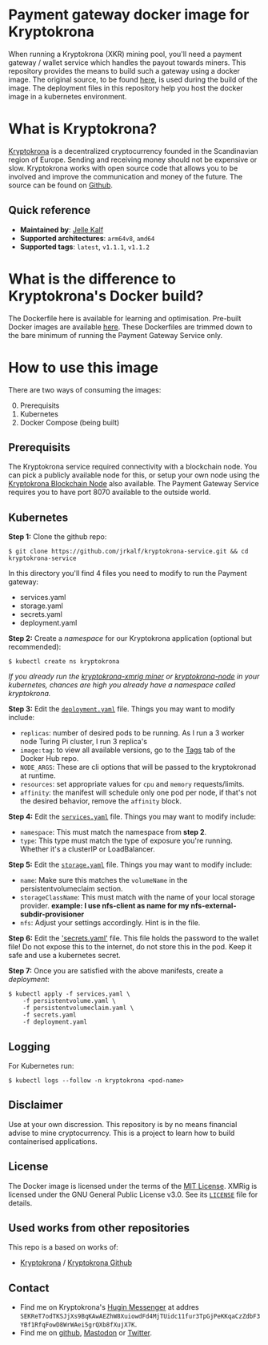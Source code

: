 # Payment gateway docker image for Kryptokrona
When running a Kryptokrona (XKR) mining pool, you'll need a payment gateway / wallet service which handles the payout towards miners. This repository provides the means to build such a gateway using a docker image. The original source, to be found [here](https://github.com/kryptokrona/kryptokrona), is used during the build of the image. The deployment files in this repository help you host the docker image in a kubernetes environment.

# What is Kryptokrona?
[Kryptokrona](https://kryptokrona.org) is a decentralized cryptocurrency founded in the Scandinavian region of Europe. Sending and receiving money should not be expensive or slow. Kryptokrona works with open source code that allows you to be involved and improve the communication and money of the future. The source can be found on [Github](https://github.com/kryptokrona/kryptokrona).

## Quick reference
- **Maintained by**: [Jelle Kalf](https://github.com/jrkalf)
- **Supported architectures**: `arm64v8`, `amd64`
- **Supported tags**: `latest`, `v1.1.1`, `v1.1.2`

# What is the difference to Kryptokrona's Docker build?
The Dockerfile here is available for learning and optimisation. Pre-built Docker images are available [here](https://hub.docker.com/repository/docker/jrkalf/kryptokrona-service/). These Dockerfiles are trimmed down to the bare minimum of running the Payment Gateway Service only. 

# How to use this image
There are two ways of consuming the images:

0. Prerequisits
1. Kubernetes
2. Docker Compose (being built)

## Prerequisits
The Kryptokrona service required connectivity with a blockchain node. You can pick a publicly available node for this, or setup your own node using the [Kryptokrona Blockchain Node](https://github.com/jrkalf/kryptokrona-node/) also available. The Payment Gateway Service requires you to have port 8070 available to the outside world.

## Kubernetes

**Step 1:** Clone the github repo:

```console
$ git clone https://github.com/jrkalf/kryptokrona-service.git && cd kryptokrona-service
```

In this directory you'll find 4 files you need to modify to run the Payment gateway:
- services.yaml
- storage.yaml
- secrets.yaml
- deployment.yaml


**Step 2:** Create a *namespace* for our Kryptokrona application (optional but recommended):

```console
$ kubectl create ns kryptokrona
```

*If you already run the [kryptokrona-xmrig miner](https://github.com/jrkalf/kryptokrona-xmrig/) or [kryptokrona-node](https://github.com/jrkalf/kryptokrona-node/) in your kubernetes, chances are high you already have a namespace called kryptokrona.*

**Step 3:** Edit the [`deployment.yaml`](https://github.com/jrkalf/kryptokronan-service/blob/main/deployment.yaml) file. Things you may want to modify include:
- `replicas`: number of desired pods to be running. As I run a 3 worker node Turing Pi cluster, I run 3 replica's
- `image:tag`: to view all available versions, go to the [Tags](https://hub.docker.com/repository/docker/jrkalf/xmrig-kryptokrona/tags) tab of the Docker Hub repo.
- `NODE_ARGS`: These are cli options that will be passed to the kryptokronad at runtime.
- `resources`: set appropriate values for `cpu` and `memory` requests/limits.
- `affinity`: the manifest will schedule only one pod per node, if that's not the desired behavior, remove the `affinity` block.

**Step 4:** Edit the [`services.yaml`](https://github.com/jrkalf/kryptokronan-service/blob/main/services.yaml) file. Things you may want to modify include:
- `namespace`: This must match the namespace from **step 2**.
- `type`: This type must match the type of exposure you're running. Whether it's a clusterIP or LoadBalancer.

**Step 5:** Edit the [`storage.yaml`](https://github.com/jrkalf/kryptokronan-service/blob/main/storage.yaml) file. Things you may want to modify include:
- `name`: Make sure this matches the `volumeName` in the persistentvolumeclaim section.
- `storageClassName`: This must match with the name of your local storage provider. **example: I use nfs-client as name for my nfs-external-subdir-provisioner**
- `nfs`: Adjust your settings accordingly. Hint is in the file.

**Step 6:** Edit the ['secrets.yaml'](https://github.com/jrkalf/kryptokronan-service/blob/main/secrets.yaml) file.
This file holds the password to the wallet file! Do not expose this to the internet, do not store this in the pod. Keep it safe and use a kubernetes secret.

**Step 7:** Once you are satisfied with the above manifests, create a *deployment*:

```console
$ kubectl apply -f services.yaml \
    -f persistentvolume.yaml \
    -f persistentvolumeclaim.yaml \
    -f secrets.yaml
    -f deployment.yaml
```
## Logging

For Kubernetes run:
```console
$ kubectl logs --follow -n kryptokrona <pod-name> 
```
## Disclaimer
Use at your own discression. This repository is by no means financial advise to mine cryptocurrency. 
This is a project to learn how to build containerised applications.

## License
The Docker image is licensed under the terms of the [MIT License](https://github.com/jrkalf/kryptokrona-service/blob/main/LICENSE). XMRig is licensed under the GNU General Public License v3.0. See its [`LICENSE`](https://github.com/xmrig/xmrig/blob/master/LICENSE) file for details.

## Used works from other repositories
This repo is a based on works of:
- [Kryptokrona](https://kryptokrona.org) / [Kryptokrona Github](https://github.com/kryptokrona/kryptokrona)

## Contact 
- Find me on Kryptokrona's [Hugin Messenger](https://hugin.chat) at addres `SEKReT7odTKSJjXs9BqKAwAEZhW8XuiowdFd4MjTUidc11fur3TpGjPeKKqaCzZdbF3YBf1RfqFowD8WrWAei5grQXb8fXujX7K`.
- Find me on [github](https://github.com/jrkalf/), [Mastodon](https://mastodon.nl/@jelle77) or [Twitter](https://twitter.com/jkalf).
